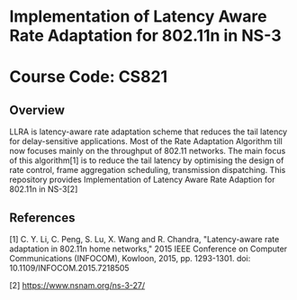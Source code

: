 # Implementation of Latency Aware Rate Adaptation for 802.11n in NS-3

# Course Code: CS821

## Overview

LLRA is latency-aware rate adaptation scheme that reduces the tail latency for delay-sensitive applications. Most of the Rate Adaptation Algorithm till now focuses mainly on the throughput of 802.11 networks. The main focus of this algorithm[1] is to reduce the tail latency by optimising the design of rate control, frame aggregation scheduling, transmission dispatching. This repository provides Implementation of Latency Aware Rate Adaption for 802.11n in NS-3[2]

## References
[1] C. Y. Li, C. Peng, S. Lu, X. Wang and R. Chandra, "Latency-aware rate adaptation in 802.11n home networks," 2015 IEEE Conference on Computer Communications (INFOCOM), Kowloon, 2015, pp. 1293-1301.
doi: 10.1109/INFOCOM.2015.7218505

[2] https://www.nsnam.org/ns-3-27/
